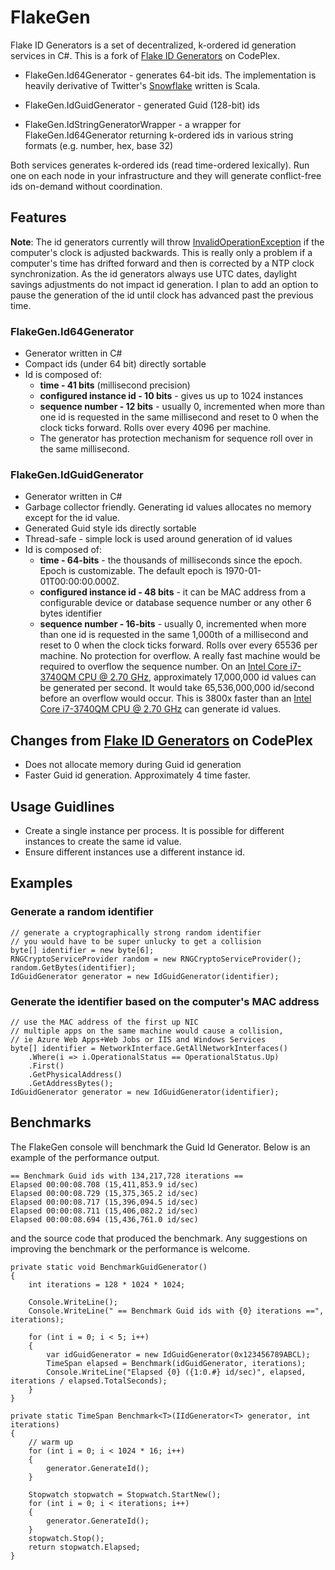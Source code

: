 # FlakeGen
Flake ID Generators is a set of decentralized, k-ordered id generation services in C#.  This is a fork of [Flake ID Generators](https://flakeidgenerators.codeplex.com/) on CodePlex.

* FlakeGen.Id64Generator - generates 64-bit ids. The implementation is heavily derivative of Twitter's [Snowflake](https://github.com/twitter/snowflake) written is Scala.

* FlakeGen.IdGuidGenerator - generated Guid (128-bit) ids

* FlakeGen.IdStringGeneratorWrapper - a wrapper for FlakeGen.Id64Generator returning k-ordered ids in various string formats (e.g. number, hex, base 32)

Both services generates k-ordered ids (read time-ordered lexically). Run one on each node in your infrastructure and they will generate conflict-free ids on-demand without coordination. 

## Features

**Note**: The id generators currently will throw [InvalidOperationException](https://msdn.microsoft.com/en-us/library/system.invalidoperationexception(v=vs.110).aspx) if the computer's clock is adjusted backwards. This is really only a problem if a computer's time has drifted forward and then is corrected by a NTP clock synchronization. As the id generators always use UTC dates, daylight savings adjustments do not impact id generation.  I plan to add an option to pause the generation of the id until clock has advanced past the previous time.

### FlakeGen.Id64Generator

* Generator written in C#
* Compact ids (under 64 bit) directly sortable
* Id is composed of:
    * **time - 41 bits** (millisecond precision)
    * **configured instance id - 10 bits** - gives us up to 1024 instances
    * **sequence number - 12 bits** - usually 0, incremented when more than one id is requested in the same millisecond and reset to 0 when the clock ticks forward. Rolls over every 4096 per machine.
	* The generator has protection mechanism for sequence roll over in the same millisecond.

### FlakeGen.IdGuidGenerator

* Generator written in C#
* Garbage collector friendly. Generating id values allocates no memory except for the id value.
* Generated Guid style ids directly sortable
* Thread-safe - simple lock is used around generation of id values
* Id is composed of:
    * **time - 64-bits** - the thousands of milliseconds since the epoch. Epoch is customizable. The default epoch is 1970-01-01T00:00:00.000Z.
    * **configured instance id - 48 bits** - it can be MAC address from a configurable device or database sequence number or any other 6 bytes identifier
    * **sequence number - 16-bits** - usually 0, incremented when more than one id is requested in the same 1,000th of a millisecond and reset to 0 when the clock ticks forward. Rolls over every 65536 per machine.  No protection for overflow.  A really fast machine would be required to overflow the sequence number. On an [Intel Core i7-3740QM CPU @ 2.70 GHz](https://www.cpubenchmark.net/cpu.php?cpu=Intel+Core+i7-3740QM+%40+2.70GHz&id=1481), approximately 17,000,000 id values can be generated per second. It would take 65,536,000,000 id/second before an overflow would occur.  This is 3800x faster than an [Intel Core i7-3740QM CPU @ 2.70 GHz](https://www.cpubenchmark.net/cpu.php?cpu=Intel+Core+i7-3740QM+%40+2.70GHz&id=1481) can generate id values.

## Changes from [Flake ID Generators](https://flakeidgenerators.codeplex.com/) on CodePlex

* Does not allocate memory during Guid id generation
* Faster Guid id generation. Approximately 4 time faster.

## Usage Guidlines

* Create a single instance per process. It is possible for different instances to create the same id value.
* Ensure different instances use a different instance id.  

## Examples

### Generate a random identifier

	// generate a cryptographically strong random identifier
	// you would have to be super unlucky to get a collision
	byte[] identifier = new byte[6];
	RNGCryptoServiceProvider random = new RNGCryptoServiceProvider();
	random.GetBytes(identifier);
	IdGuidGenerator generator = new IdGuidGenerator(identifier);

### Generate the identifier based on the computer's MAC address

	// use the MAC address of the first up NIC
	// multiple apps on the same machine would cause a collision,
	// ie Azure Web Apps+Web Jobs or IIS and Windows Services
	byte[] identifier = NetworkInterface.GetAllNetworkInterfaces()
		.Where(i => i.OperationalStatus == OperationalStatus.Up)
		.First()
		.GetPhysicalAddress()
		.GetAddressBytes();
	IdGuidGenerator generator = new IdGuidGenerator(identifier);

## Benchmarks

The FlakeGen console will benchmark the Guid Id Generator.  Below is an example of the performance
output.

	== Benchmark Guid ids with 134,217,728 iterations ==
	Elapsed 00:00:08.708 (15,411,853.9 id/sec)
	Elapsed 00:00:08.729 (15,375,365.2 id/sec)
	Elapsed 00:00:08.717 (15,396,094.5 id/sec)
	Elapsed 00:00:08.711 (15,406,082.2 id/sec)
	Elapsed 00:00:08.694 (15,436,761.0 id/sec)
	
and the source code that produced the benchmark.  Any suggestions on improving the benchmark or the performance is welcome.

	private static void BenchmarkGuidGenerator()
	{
		int iterations = 128 * 1024 * 1024;

		Console.WriteLine();
		Console.WriteLine(" == Benchmark Guid ids with {0} iterations ==", iterations);

		for (int i = 0; i < 5; i++)
		{
			var idGuidGenerator = new IdGuidGenerator(0x123456789ABCL);
			TimeSpan elapsed = Benchmark(idGuidGenerator, iterations);
			Console.WriteLine("Elapsed {0} ({1:0.#} id/sec)", elapsed, iterations / elapsed.TotalSeconds);
		}
	}

	private static TimeSpan Benchmark<T>(IIdGenerator<T> generator, int iterations)
	{
		// warm up
		for (int i = 0; i < 1024 * 16; i++)
		{
			generator.GenerateId();
		}

		Stopwatch stopwatch = Stopwatch.StartNew();
		for (int i = 0; i < iterations; i++)
		{
			generator.GenerateId();
		}
		stopwatch.Stop();
		return stopwatch.Elapsed;
	}